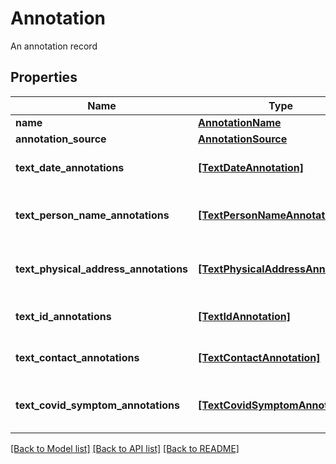 # Annotation

An annotation record
## Properties
Name | Type | Description | Notes
------------ | ------------- | ------------- | -------------
**name** | [**AnnotationName**](AnnotationName.md) |  | 
**annotation_source** | [**AnnotationSource**](AnnotationSource.md) |  | 
**text_date_annotations** | [**[TextDateAnnotation]**](TextDateAnnotation.md) | Date annotations in a text | [optional] 
**text_person_name_annotations** | [**[TextPersonNameAnnotation]**](TextPersonNameAnnotation.md) | Person name annotations in a text | [optional] 
**text_physical_address_annotations** | [**[TextPhysicalAddressAnnotation]**](TextPhysicalAddressAnnotation.md) | Physical address annotations in a text | [optional] 
**text_id_annotations** | [**[TextIdAnnotation]**](TextIdAnnotation.md) | ID annotations in a text | [optional] 
**text_contact_annotations** | [**[TextContactAnnotation]**](TextContactAnnotation.md) | Contact annotations in a text | [optional] 
**text_covid_symptom_annotations** | [**[TextCovidSymptomAnnotation]**](TextCovidSymptomAnnotation.md) | COVID symptom annotations in a text | [optional] 

[[Back to Model list]](../README.md#documentation-for-models) [[Back to API list]](../README.md#documentation-for-api-endpoints) [[Back to README]](../README.md)


